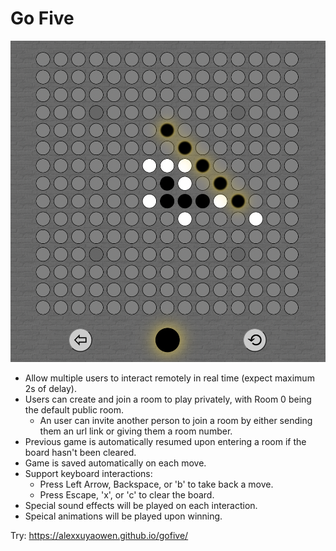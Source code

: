# Go Five

![Demo](https://github.com/alexxuyaowen/gofive/blob/main/demo/demo.png)

- Allow multiple users to interact remotely in real time (expect maximum 2s of delay).
- Users can create and join a room to play privately, with Room 0 being the default public room.
  - An user can invite another person to join a room by either sending them an url link or giving them a room number.
- Previous game is automatically resumed upon entering a room if the board hasn't been cleared.
- Game is saved automatically on each move.
- Support keyboard interactions:
  - Press Left Arrow, Backspace, or 'b' to take back a move.
  - Press Escape, 'x', or 'c' to clear the board.
- Special sound effects will be played on each interaction.
- Speical animations will be played upon winning.

Try: https://alexxuyaowen.github.io/gofive/
